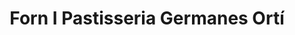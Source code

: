 ---
title: "Forn I Pastisseria Germanes Ortí"
url: /torrent/forn-i-pastisseria-germanes-orti/
shop: Bäckerei
---